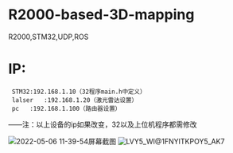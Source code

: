 # R2000-based-3D-mapping
R2000,STM32,UDP,ROS
# IP:
     STM32:192.168.1.10（32程序main.h中定义）
     lalser   :192.168.1.20（激光雷达设置）
     pc   :192.168.1.100（路由器设置）
——注：以上设备的ip如果改变，32以及上位机程序都需修改

![2022-05-06 11-39-54屏幕截图](https://user-images.githubusercontent.com/63220130/168774362-409dd955-6bca-48d7-93b7-993245312f52.png)
![LVY5_WI@1FNYITKPOY5_AK7](https://user-images.githubusercontent.com/63220130/168774423-d9b933cf-5a30-4c90-bbe8-2c4a540d793c.png)
